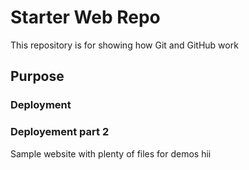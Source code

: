 # Starter Web Repo

This repository is for showing how Git and GitHub work

## Purpose

### Deployment

### Deployement part 2
Sample website with plenty of files for demos
hii